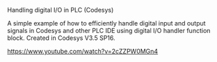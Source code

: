 
Handling digital I/O in PLC (Codesys)

A simple example of how to efficiently handle digital input and output signals in Codesys and other PLC IDE using digital I/O handler function block. Created in Codesys V3.5 SP16.

https://www.youtube.com/watch?v=2cZZPW0MGn4
